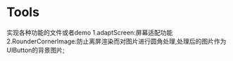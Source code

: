 # Tools
实现各种功能的文件或者demo
1.adaptScreen:屏幕适配功能
2.RounderCornerImage:防止离屏渲染而对图片进行圆角处理,处理后的图片作为UIButton的背景图片;

